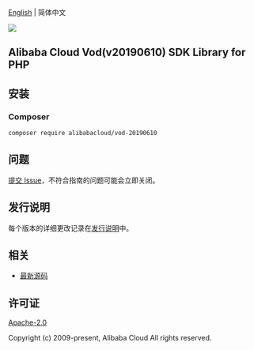 [English](README.md) | 简体中文

![](https://aliyunsdk-pages.alicdn.com/icons/AlibabaCloud.svg)

## Alibaba Cloud Vod(v20190610) SDK Library for PHP

## 安装

### Composer

```bash
composer require alibabacloud/vod-20190610
```

## 问题

[提交 Issue](https://github.com/aliyun/alibabacloud-sdk/issues/new)，不符合指南的问题可能会立即关闭。

## 发行说明

每个版本的详细更改记录在[发行说明](./ChangeLog.txt)中。

## 相关

* [最新源码](https://github.com/aliyun/alibabacloud-sdk)

## 许可证

[Apache-2.0](http://www.apache.org/licenses/LICENSE-2.0)

Copyright (c) 2009-present, Alibaba Cloud All rights reserved.
